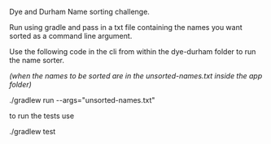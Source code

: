 Dye and Durham Name sorting challenge.

Run using gradle and pass in a txt file containing the names you want sorted as a command line argument.

Use the following code in the cli from within the dye-durham folder to run the name sorter.

<i>(when the names to be sorted are in the unsorted-names.txt inside the app folder)</i>

./gradlew run --args="unsorted-names.txt"

to run the tests use 

./gradlew test
